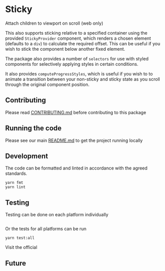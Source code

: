# Sticky

Attach children to viewport on scroll (web only)

This also supports sticking relative to a specified container using the provided
`StickyProvider` component, which renders a chosen element (defaults to a `div`)
to calculate the required offset. This can be useful if you wish to stick the
component below another fixed element.

The package also provides a number of `selectors` for use with styled components
for selectively applying styles in certain conditions.

It also provides `computeProgressStyles`, which is useful if you wish to
to animate a transition between your non-sticky and sticky state as you scroll
through the original component position.

## Contributing

Please read [CONTRIBUTING.md](./CONTRIBUTING.md) before contributing to this
package

## Running the code

Please see our main [README.md](../README.md) to get the project running locally

## Development

The code can be formatted and linted in accordance with the agreed standards.

```
yarn fmt
yarn lint
```

## Testing

Testing can be done on each platform individually

```

```

Or the tests for all platforms can be run

```
yarn test:all
```

Visit the official

<!-- Add the storybook link here. -->

## Future

<!-- Add details of future development here. -->
